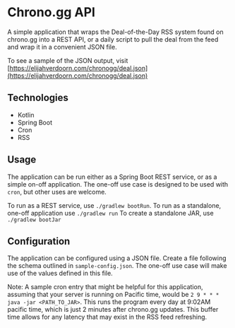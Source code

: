 # Chrono.gg API

A simple application that wraps the Deal-of-the-Day RSS system found on chrono.gg into a REST API, or a daily script to pull the deal from the feed and wrap it in a convenient JSON file.

To see a sample of the JSON output, visit [https://elijahverdoorn.com/chronogg/deal.json](https://elijahverdoorn.com/chronogg/deal.json)

## Technologies
- Kotlin
- Spring Boot
- Cron
- RSS

## Usage
The application can be run either as a Spring Boot REST service, or as a simple on-off application. The one-off use case is designed to be used with `cron`, but other uses are welcome.

To run as a REST service, use `./gradlew bootRun`.
To run as a standalone, one-off application use `./gradlew run`
To create a standalone JAR, use `./gradlew bootJar`

## Configuration
The application can be configured using a JSON file. Create a file following the schema outlined in `sample-config.json`. The one-off use case will make use of the values defined in this file.

Note: A sample cron entry that might be helpful for this application, assuming that your server is running on Pacific time, would be `2 9 * * * java -jar <PATH_TO_JAR>`. This runs the program every day at 9:02AM pacific time, which is just 2 minutes after chrono.gg updates. This buffer time allows for any latency that may exist in the RSS feed refreshing.
